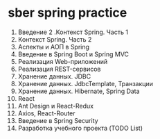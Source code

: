 # sber spring practice

1. Введение
2 .Контекст Spring. Часть 1
3. Контекст Spring. Часть 2
4. Аспекты и АОП в Spring
5. Введение в Spring Boot и Spring MVC
6. Реализация Web-приложений
7. Реализация REST-сервисов
8. Хранение данных. JDBC
9. Хранение данных. JdbcTemplate, Транзакции
10. Хранение данных. Hibernate, Spring Data
11. React
12. Ant Design и React-Redux
13. Axios, React-Router
14. Введение в Spring Security
15. Разработка учебного проекта (TODO List)
